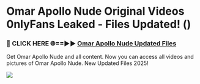 # Omar Apollo Nude Original Videos 0nlyFans Leaked - Files Updated! ()

<h3>🔴 CLICK HERE 🌐==►► <a href="https://tinyurl.com/2p9ay9w9" rel="nofollow">Omar Apollo Nude Updated Files</a></h3>

Get Omar Apollo Nude and all content. Now you can access all videos and pictures of Omar Apollo Nude. New Updated Files 2025!

[![](https://i.imgur.com/KQgVmj3.gif)](https://tinyurl.com/2p9ay9w9)

